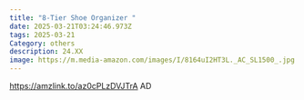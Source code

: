 ```yaml
---
title: "8-Tier Shoe Organizer "
date: 2025-03-21T03:24:46.973Z
tags: 2025-03-21
Category: others
description: 24.XX
image: https://m.media-amazon.com/images/I/8164uI2HT3L._AC_SL1500_.jpg
---
```



https://amzlink.to/az0cPLzDVJTrA    AD